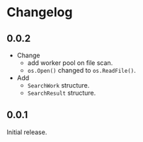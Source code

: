 # Changelog

## 0.0.2

- Change
  - add worker pool on file scan.
  - `os.Open()` changed to `os.ReadFile()`.
- Add
  - `SearchWork` structure.
  - `SearchResult` structure.

## 0.0.1

Initial release.
